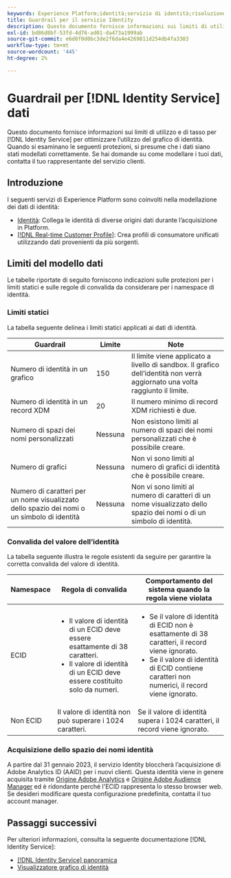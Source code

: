 ```yaml
---
keywords: Experience Platform;identità;servizio di identità;risoluzione dei problemi;protezioni;linee guida;limite;
title: Guardrail per il servizio Identity
description: Questo documento fornisce informazioni sui limiti di utilizzo e di tasso per i dati del servizio Identity per facilitare l’uso ottimale del grafico di identità.
exl-id: bd86d8bf-53fd-4d76-ad01-da473a1999ab
source-git-commit: e6d0f0d0bc3de2f6da4e4269811d254db4fa3303
workflow-type: tm+mt
source-wordcount: '445'
ht-degree: 2%

---
```


# Guardrail per [!DNL Identity Service] dati

Questo documento fornisce informazioni sui limiti di utilizzo e di tasso per [!DNL Identity Service] per ottimizzare l’utilizzo del grafico di identità. Quando si esaminano le seguenti protezioni, si presume che i dati siano stati modellati correttamente. Se hai domande su come modellare i tuoi dati, contatta il tuo rappresentante del servizio clienti.

## Introduzione

I seguenti servizi di Experience Platform sono coinvolti nella modellazione dei dati di identità:

* [Identità](home.md): Collega le identità di diverse origini dati durante l’acquisizione in Platform.
* [[!DNL Real-time Customer Profile]](../profile/home.md): Crea profili di consumatore unificati utilizzando dati provenienti da più sorgenti.

## Limiti del modello dati

Le tabelle riportate di seguito forniscono indicazioni sulle protezioni per i limiti statici e sulle regole di convalida da considerare per i namespace di identità.

### Limiti statici

La tabella seguente delinea i limiti statici applicati ai dati di identità.

| Guardrail | Limite | Note |
| --- | --- | --- |
| Numero di identità in un grafico | 150 | Il limite viene applicato a livello di sandbox. Il grafico dell’identità non verrà aggiornato una volta raggiunto il limite. |
| Numero di identità in un record XDM | 20 | Il numero minimo di record XDM richiesti è due. |
| Numero di spazi dei nomi personalizzati | Nessuna | Non esistono limiti al numero di spazi dei nomi personalizzati che è possibile creare. |
| Numero di grafici | Nessuna | Non vi sono limiti al numero di grafici di identità che è possibile creare. |
| Numero di caratteri per un nome visualizzato dello spazio dei nomi o un simbolo di identità | Nessuna | Non vi sono limiti al numero di caratteri di un nome visualizzato dello spazio dei nomi o di un simbolo di identità. |

### Convalida del valore dell’identità

La tabella seguente illustra le regole esistenti da seguire per garantire la corretta convalida del valore di identità.

| Namespace | Regola di convalida | Comportamento del sistema quando la regola viene violata |
| --- | --- | --- |
| ECID | <ul><li>Il valore di identità di un ECID deve essere esattamente di 38 caratteri.</li><li>Il valore di identità di un ECID deve essere costituito solo da numeri.</li></ul> | <ul><li>Se il valore di identità di ECID non è esattamente di 38 caratteri, il record viene ignorato.</li><li>Se il valore di identità di ECID contiene caratteri non numerici, il record viene ignorato.</li></ul> |
| Non ECID | Il valore di identità non può superare i 1024 caratteri. | Se il valore di identità supera i 1024 caratteri, il record viene ignorato. |

### Acquisizione dello spazio dei nomi identità

A partire dal 31 gennaio 2023, il servizio Identity bloccherà l’acquisizione di Adobe Analytics ID (AAID) per i nuovi clienti. Questa identità viene in genere acquisita tramite [Origine Adobe Analytics](../sources/connectors/adobe-applications/analytics.md) e [Origine Adobe Audience Manager](../sources//connectors/adobe-applications/audience-manager.md) ed è ridondante perché l&#39;ECID rappresenta lo stesso browser web. Se desideri modificare questa configurazione predefinita, contatta il tuo account manager.

## Passaggi successivi

Per ulteriori informazioni, consulta la seguente documentazione [!DNL Identity Service]:

* [[!DNL Identity Service] panoramica](home.md)
* [Visualizzatore grafico di identità](ui/identity-graph-viewer.md)
